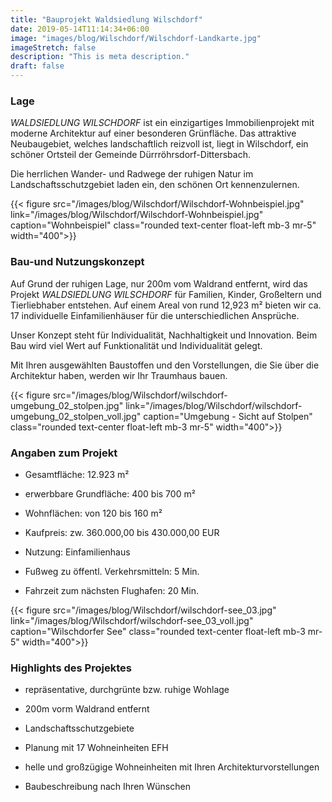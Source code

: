 ```yaml
---
title: "Bauprojekt Waldsiedlung Wilschdorf"
date: 2019-05-14T11:14:34+06:00
image: "images/blog/Wilschdorf/Wilschdorf-Landkarte.jpg"
imageStretch: false
description: "This is meta description."
draft: false
---
```


### Lage
<!--{.section-title}-->

*WALDSIEDLUNG WILSCHDORF* ist ein einzigartiges Immobilienprojekt mit moderne Architektur auf einer besonderen Grünfläche. Das attraktive Neubaugebiet, welches landschaftlich reizvoll ist, liegt in Wilschdorf, ein schöner Ortsteil der Gemeinde Dürrröhrsdorf-Dittersbach.

Die herrlichen Wander- und Radwege der ruhigen Natur im Landschaftsschutzgebiet laden ein, den schönen Ort kennenzulernen.

<span class="clearfix"></span>

{{< figure src="/images/blog/Wilschdorf/Wilschdorf-Wohnbeispiel.jpg" link="/images/blog/Wilschdorf/Wilschdorf-Wohnbeispiel.jpg" caption="Wohnbeispiel" class="rounded text-center float-left mb-3 mr-5" width="400">}}

### Bau-und Nutzungskonzept

Auf Grund der ruhigen Lage, nur 200m vom Waldrand entfernt, wird das Projekt *WALDSIEDLUNG WILSCHDORF* für Familien, Kinder, Großeltern und Tierliebhaber entstehen. Auf einem Areal von rund 12,923 m² bieten wir ca. 17 individuelle Einfamilienhäuser für die unterschiedlichen Ansprüche.

Unser Konzept steht für Individualität, Nachhaltigkeit und Innovation. Beim Bau wird viel Wert auf Funktionalität und Individualität gelegt.

Mit Ihren ausgewählten Baustoffen und den Vorstellungen, die Sie über die Architektur haben, werden wir Ihr Traumhaus bauen.

<span class="clearfix"></span>

{{< figure src="/images/blog/Wilschdorf/wilschdorf-umgebung_02_stolpen.jpg" link="/images/blog/Wilschdorf/wilschdorf-umgebung_02_stolpen_voll.jpg" caption="Umgebung - Sicht auf Stolpen" class="rounded text-center float-left mb-3 mr-5" width="400">}}

### Angaben zum Projekt

- Gesamtfläche: 12.923 m²

- erwerbbare Grundfläche: 400 bis 700 m²

- Wohnflächen: von 120 bis 160 m²

- Kaufpreis: zw. 360.000,00 bis 430.000,00 EUR

- Nutzung: Einfamilienhaus

- Fußweg zu öffentl. Verkehrsmitteln: 5 Min.

- Fahrzeit zum nächsten Flughafen: 20 Min.

<span class="clearfix"></span>

{{< figure src="/images/blog/Wilschdorf/wilschdorf-see_03.jpg" link="/images/blog/Wilschdorf/wilschdorf-see_03_voll.jpg" caption="Wilschdorfer See" class="rounded text-center float-left mb-3 mr-5" width="400">}}

### Highlights des Projektes

- repräsentative, durchgrünte bzw. ruhige Wohlage

- 200m vorm Waldrand entfernt

- Landschaftsschutzgebiete

- Planung mit 17 Wohneinheiten EFH

- helle und großzügige Wohneinheiten mit Ihren Architekturvorstellungen

- Baubeschreibung nach Ihren Wünschen

